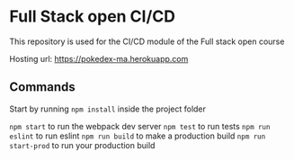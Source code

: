# Full Stack open CI/CD

This repository is used for the CI/CD module of the Full stack open course

Hosting url: https://pokedex-ma.herokuapp.com

## Commands

Start by running `npm install` inside the project folder

`npm start` to run the webpack dev server
`npm test` to run tests
`npm run eslint` to run eslint
`npm run build` to make a production build
`npm run start-prod` to run your production build
